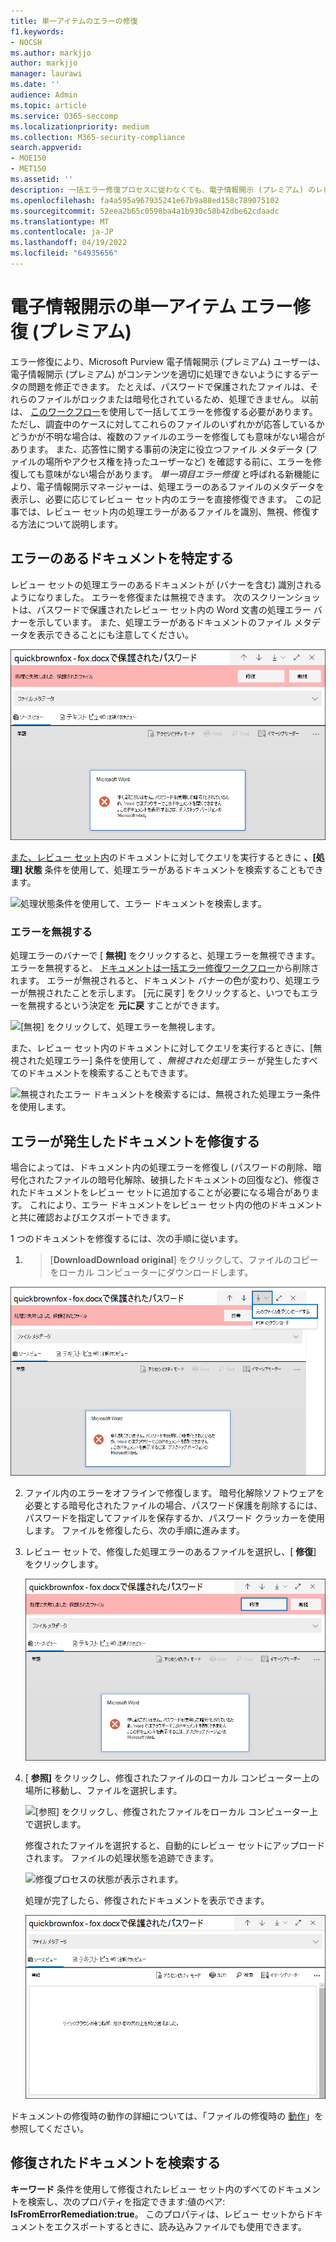 ```yaml
---
title: 単一アイテムのエラーの修復
f1.keywords:
- NOCSH
ms.author: markjjo
author: markjjo
manager: laurawi
ms.date: ''
audience: Admin
ms.topic: article
ms.service: O365-seccomp
ms.localizationpriority: medium
ms.collection: M365-security-compliance
search.appverid:
- MOE150
- MET150
ms.assetid: ''
description: 一括エラー修復プロセスに従わなくても、電子情報開示 (プレミアム) のレビュー セット内のドキュメントの処理エラーを修正できます。
ms.openlocfilehash: fa4a595a967935241e67b9a88ed158c789075102
ms.sourcegitcommit: 52eea2b65c0598ba4a1b930c58b42dbe62cdaadc
ms.translationtype: MT
ms.contentlocale: ja-JP
ms.lasthandoff: 04/19/2022
ms.locfileid: "64935656"
---
```

# <a name="single-item-error-remediation-in-ediscovery-premium"></a>電子情報開示の単一アイテム エラー修復 (プレミアム)

エラー修復により、Microsoft Purview 電子情報開示 (プレミアム) ユーザーは、電子情報開示 (プレミアム) がコンテンツを適切に処理できないようにするデータの問題を修正できます。 たとえば、パスワードで保護されたファイルは、それらのファイルがロックまたは暗号化されているため、処理できません。 以前は、 [このワークフロー](error-remediation-when-processing-data-in-advanced-ediscovery.md)を使用して一括してエラーを修復する必要があります。 ただし、調査中のケースに対してこれらのファイルのいずれかが応答しているかどうかが不明な場合は、複数のファイルのエラーを修復しても意味がない場合があります。 また、応答性に関する事前の決定に役立つファイル メタデータ (ファイルの場所やアクセス権を持ったユーザーなど) を確認する前に、エラーを修復しても意味がない場合があります。 *単一項目エラー修復* と呼ばれる新機能により、電子情報開示マネージャーは、処理エラーのあるファイルのメタデータを表示し、必要に応じてレビュー セット内のエラーを直接修復できます。 この記事では、レビュー セット内の処理エラーがあるファイルを識別、無視、修復する方法について説明します。

## <a name="identify-documents-with-errors"></a>エラーのあるドキュメントを特定する

レビュー セットの処理エラーのあるドキュメントが (バナーを含む) 識別されるようになりました。 エラーを修復または無視できます。 次のスクリーンショットは、パスワードで保護されたレビュー セット内の Word 文書の処理エラー バナーを示しています。 また、処理エラーがあるドキュメントのファイル メタデータを表示できることにも注意してください。

![処理エラーが発生したドキュメントに表示されるバナー。](../media/SIERimage1.png)

[また、レビュー セット内](review-set-search.md)のドキュメントに対してクエリを実行するときに **、[処理] 状態** 条件を使用して、処理エラーがあるドキュメントを検索することもできます。

![処理状態条件を使用して、エラー ドキュメントを検索します。](../media/SIERimage2.png)

### <a name="ignore-errors"></a>エラーを無視する

処理エラーのバナーで [ **無視]** をクリックすると、処理エラーを無視できます。 エラーを無視すると、 [ドキュメントは一括エラー修復ワークフロー](error-remediation-when-processing-data-in-advanced-ediscovery.md)から削除されます。 エラーが無視されると、ドキュメント バナーの色が変わり、処理エラーが無視されたことを示します。 [元に戻す] をクリックすると、いつでもエラーを無視するという決定を **元に戻** すことができます。

![[無視] をクリックして、処理エラーを無視します。](../media/SIERimage3.png)

また、レビュー セット内のドキュメントに対してクエリを実行するときに、[無視された処理エラー] 条件を使用して *、無視された処理エラー* が発生したすべてのドキュメントを検索することもできます。

![無視されたエラー ドキュメントを検索するには、無視された処理エラー条件を使用します。](../media/SIERimage4.png)

## <a name="remediate-a-document-with-errors"></a>エラーが発生したドキュメントを修復する

場合によっては、ドキュメント内の処理エラーを修復し (パスワードの削除、暗号化されたファイルの暗号化解除、破損したドキュメントの回復など)、修復されたドキュメントをレビュー セットに追加することが必要になる場合があります。 これにより、エラー ドキュメントをレビュー セット内の他のドキュメントと共に確認およびエクスポートできます。 

1 つのドキュメントを修復するには、次の手順に従います。

1.  > [**DownloadDownload original**] をクリックして、ファイルのコピーをローカル コンピューターにダウンロードします。

   ![処理エラーが発生したドキュメントをダウンロードします。](../media/SIERimage5.png)

2. ファイル内のエラーをオフラインで修復します。 暗号化解除ソフトウェアを必要とする暗号化されたファイルの場合、パスワード保護を削除するには、パスワードを指定してファイルを保存するか、パスワード クラッカーを使用します。 ファイルを修復したら、次の手順に進みます。

3. レビュー セットで、修復した処理エラーのあるファイルを選択し、[ **修復**] をクリックします。

   ![処理エラーが発生したドキュメントのバナーで [修復] をクリックします。](../media/SIERimage6.png)


4. [ **参照]** をクリックし、修復されたファイルのローカル コンピューター上の場所に移動し、ファイルを選択します。

   ![[参照] をクリックし、修復されたファイルをローカル コンピューター上で選択します。](../media/SIERimage7.png)

    修復されたファイルを選択すると、自動的にレビュー セットにアップロードされます。 ファイルの処理状態を追跡できます。

    ![修復プロセスの状態が表示されます。](../media/SIERimage8.png)

   処理が完了したら、修復されたドキュメントを表示できます。

    ![修復されたファイルは、校閲セットのネイティブ形式で表示できます。](../media/SIERimage9.png)

ドキュメントの修復時の動作の詳細については、「ファイルの修復時の [動作](error-remediation-when-processing-data-in-advanced-ediscovery.md#what-happens-when-files-are-remediated)」を参照してください。

## <a name="search-for-remediated-documents"></a>修復されたドキュメントを検索する

**キーワード** 条件を使用して修復されたレビュー セット内のすべてのドキュメントを検索し、次のプロパティを指定できます:値のペア: **IsFromErrorRemediation:true**。 このプロパティは、レビュー セットからドキュメントをエクスポートするときに、読み込みファイルでも使用できます。
